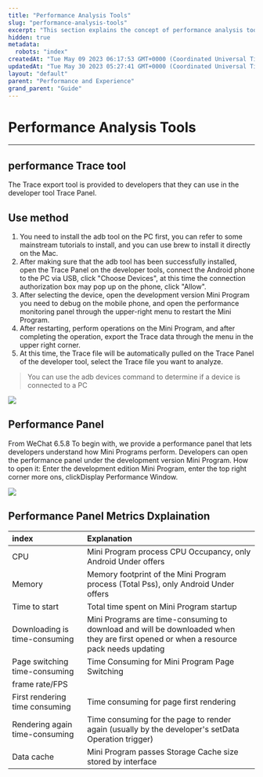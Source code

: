 ```yaml
---
title: "Performance Analysis Tools"
slug: "performance-analysis-tools"
excerpt: "This section explains the concept of performance analysis tools."
hidden: true
metadata: 
  robots: "index"
createdAt: "Tue May 09 2023 06:17:53 GMT+0000 (Coordinated Universal Time)"
updatedAt: "Tue May 30 2023 05:27:41 GMT+0000 (Coordinated Universal Time)"
layout: "default"
parent: "Performance and Experience"
grand_parent: "Guide"
---
```

# Performance Analysis Tools 
*** 
## performance Trace tool

The Trace export tool is provided to developers that they can use in the developer tool Trace Panel.

## Use method

1. You need to install the adb tool on the PC first, you can refer to some mainstream tutorials to install, and you can use brew to install it directly on the Mac.
2. After making sure that the adb tool has been successfully installed, open the Trace Panel on the developer tools, connect the Android phone to the PC via USB, click "Choose Devices", at this time the connection authorization box may pop up on the phone, click "Allow".
3. After selecting the device, open the development version Mini Program you need to debug on the mobile phone, and open the performance monitoring panel through the upper-right menu to restart the Mini Program.
4. After restarting, perform operations on the Mini Program, and after completing the operation, export the Trace data through the menu in the upper right corner.
5. At this time, the Trace file will be automatically pulled on the Trace Panel of the developer tool, select the Trace file you want to analyze.

> You can use the adb devices command to determine if a device is connected to a PC

![](https://files.readme.io/bc4a495-small-134cfb9-37.translated.jpg)

## Performance Panel

From WeChat 6.5.8 To begin with, we provide a performance panel that lets developers understand how Mini Programs perform. Developers can open the performance panel under the development version Mini Program. How to open it: Enter the development edition Mini Program, enter the top right corner more ons, clickDisplay Performance Window.

![](https://files.readme.io/6eb06a8-small-3064489-38.translated.jpg)

## Performance Panel Metrics Dxplaination

| index                          | Explanation                                                                                                                           |
| :----------------------------- | :------------------------------------------------------------------------------------------------------------------------------------ |
| CPU                            | Mini Program process CPU Occupancy, only Android Under offers                                                                         |
| Memory                         | Memory footprint of the Mini Program process (Total Pss), only Android Under offers                                                   |
| Time to start                  | Total time spent on Mini Program startup                                                                                              |
| Downloading is time-consuming  | Mini Programs are time-consuming to download and will be downloaded when they are first opened or when a resource pack needs updating |
| Page switching time-consuming  | Time Consuming for Mini Program Page Switching                                                                                        |
| frame rate/FPS                 |                                                                                                                                       |
| First rendering time consuming | Time consuming for page first rendering                                                                                               |
| Rendering again time-consuming | Time consuming for the page to render again (usually by the developer's setData Operation trigger)                                    |
| Data cache                     | Mini Program passes Storage Cache size stored by interface                                                                            |
